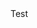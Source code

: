 <!doctype html>

<html lang="en">
<head>
  <meta charset="utf-8">

  <title>The HTML5 Herald</title>
  <meta name="description" content="Test github.io">
  <meta name="author" content="Eryk Azevedo">

  <!-- <link rel="stylesheet" href="css/styles.css?v=1.0"> -->

</head>

<body>
  <!-- <script src="js/scripts.js"></script> -->
  Test
</body>
</html>
